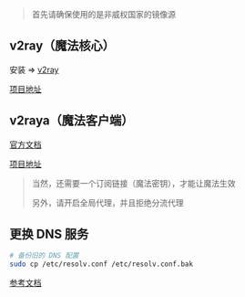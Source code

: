 > 首先请确保使用的是非威权国家的镜像源

## v2ray（魔法核心）

安装 => [v2ray](https://archlinux.org/packages/community/x86_64/v2ray/)

[项目地址](https://github.com/v2fly/v2ray-core)

## v2raya（魔法客户端）

[官方文档](https://v2raya.org)

[项目地址](https://github.com/v2rayA/v2rayA)

> 当然，还需要一个订阅链接（魔法密钥），才能让魔法生效
>
> 另外，请开启全局代理，并且拒绝分流代理

## 更换 DNS 服务

```bash
# 备份旧的 DNS 配置
sudo cp /etc/resolv.conf /etc/resolv.conf.bak
```

[参考文档](https://developers.google.com/speed/public-dns)

